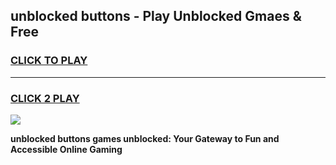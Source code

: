 
## unblocked buttons - Play Unblocked Gmaes & Free
<h3>
<a href="https://news.freeplayer.one?title=unblocked_buttons&ref=23F">CLICK TO PLAY</a></h3>
<hr>

<h3>
<a href="https://news.freeplayer.one?title=unblocked_buttons&ref=23F">CLICK 2 PLAY</a>
  
</h3>

<a href="https://news.freeplayer.one?title=unblocked_buttons&ref=23F/"><img src="https://clearcache.store/games.png"></a>


**unblocked buttons games unblocked: Your Gateway to Fun and Accessible Online Gaming**
